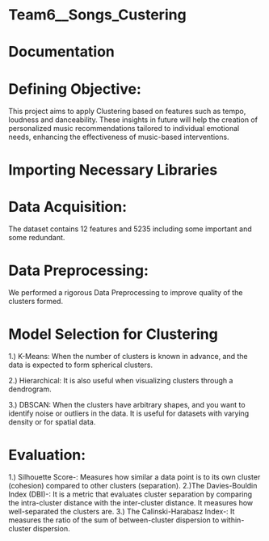 # Team6__Songs_Custering

# Documentation

# Defining Objective: 
This project aims to apply Clustering based on features such as tempo, loudness and danceability. These insights in future will help the creation of personalized music recommendations tailored to individual emotional needs, enhancing the effectiveness of music-based interventions.

# Importing Necessary Libraries
# Data Acquisition: 
The dataset contains 12 features and 5235 including some important and some redundant.

# Data Preprocessing: 
We performed a rigorous Data Preprocessing to improve quality of the clusters formed. 

# Model Selection for Clustering
1.) K-Means: When the number of clusters is known in advance, and the data is expected to form spherical clusters.

2.) Hierarchical: It is also useful when visualizing clusters through a dendrogram.

3.) DBSCAN: When the clusters have arbitrary shapes, and you want to identify noise or outliers in the data. It is useful for datasets with varying density or for spatial data.

# Evaluation:
1.) Silhouette Score-: Measures how similar a data point is to its own cluster (cohesion) compared to other clusters (separation).
2.)The Davies-Bouldin Index (DBI)-: It is a metric that evaluates cluster separation by comparing the intra-cluster distance with the inter-cluster distance. It measures how well-separated the clusters are.
3.) The Calinski-Harabasz Index-: It measures the ratio of the sum of between-cluster dispersion to within-cluster dispersion.
